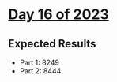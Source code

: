 # [Day 16 of 2023](https://adventofcode.com/2023/day/16)

## Expected Results

- Part 1: 8249
- Part 2: 8444
